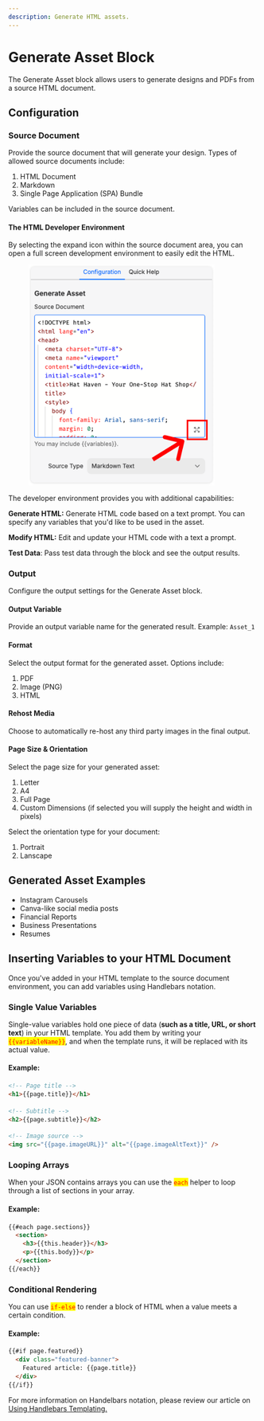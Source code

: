 ```yaml
---
description: Generate HTML assets.
---
```


# Generate Asset Block

The Generate Asset block allows users to generate designs and PDFs from a source HTML document.&#x20;

## Configuration&#x20;

### Source Document&#x20;

Provide the source document that will generate your design. Types of allowed source documents include:

1. HTML Document
2. Markdown
3. Single Page Application (SPA) Bundle&#x20;

Variables can be included in the source document.

#### The HTML Developer Environment&#x20;

By selecting the expand icon within the source document area, you can open a full screen development environment to easily edit the HTML.&#x20;

<figure><img src="../../.gitbook/assets/expand code.png" alt="" width="375"><figcaption></figcaption></figure>

The developer environment provides you with additional capabilities:

**Generate HTML:** Generate HTML code based on a text prompt. You can specify any variables that you'd like to be used in the asset.

**Modify HTML:** Edit and update your HTML code with a text a prompt.&#x20;

**Test Data**: Pass test data through the block and see the output results.

### Output

Configure the output settings for the Generate Asset block.

#### Output Variable&#x20;

Provide an output variable name for the generated result. Example: `Asset_1`

#### Format

Select the output format for the generated asset. Options include:

1. PDF
2. Image (PNG)
3. HTML

#### Rehost Media

Choose to automatically re-host any third party images in the final output.

#### Page Size & Orientation

Select the page size for your generated asset:&#x20;

1. Letter&#x20;
2. A4
3. Full Page&#x20;
4. Custom Dimensions (if selected you will supply the height and width in pixels)

Select the orientation type for your document:

1. Portrait&#x20;
2. Lanscape&#x20;

## Generated Asset Examples

* Instagram Carousels&#x20;
* Canva-like social media posts&#x20;
* Financial Reports&#x20;
* Business Presentations&#x20;
* Resumes&#x20;

## Inserting Variables to your HTML Document&#x20;

Once you've added in your HTML template to the source document environment, you can add variables using Handlebars notation.

### Single Value Variables&#x20;

Single-value variables hold one piece of data (**such as a title, URL, or short text**) in your HTML template. You add them by writing your <mark style="color:red;">`{{variableName}}`</mark>, and when the template runs, it will be replaced with its actual value.

#### Example:

```html
<!-- Page title -->
<h1>{{page.title}}</h1>

<!-- Subtitle -->
<h2>{{page.subtitle}}</h2>

<!-- Image source -->
<img src="{{page.imageURL}}" alt="{{page.imageAltText}}" />
```

### Looping Arrays

When your JSON contains arrays you can use the <mark style="color:red;">`each`</mark> helper to loop through a list of sections in your array.&#x20;

#### Example:

```html
{{#each page.sections}}
  <section>
    <h3>{{this.header}}</h3>
    <p>{{this.body}}</p>
  </section>
{{/each}}
```

### Conditional Rendering

You can use <mark style="color:red;">`if-else`</mark> to render a block of HTML when a value meets a certain condition.&#x20;

#### Example:&#x20;

```html
{{#if page.featured}}
  <div class="featured-banner">
    Featured article: {{page.title}}
  </div>
{{/if}}
```

For more information on Handelbars notation, please review our article on [Using Handlebars Templating.](../variables/using-handlebars-templating.md)



